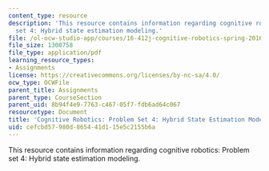 ```yaml
---
content_type: resource
description: 'This resource contains information regarding cognitive robotics: Problem
  set 4: Hybrid state estimation modeling.'
file: /ol-ocw-studio-app/courses/16-412j-cognitive-robotics-spring-2016/cefcbd57980d865441d115e5c2155b6a_MIT16_412JS16_Assignment5.pdf
file_size: 1300758
file_type: application/pdf
learning_resource_types:
- Assignments
license: https://creativecommons.org/licenses/by-nc-sa/4.0/
ocw_type: OCWFile
parent_title: Assignments
parent_type: CourseSection
parent_uid: 8b94f4e9-7763-c467-05f7-fdb6ad64c067
resourcetype: Document
title: 'Cognitive Robotics: Problem Set 4: Hybrid State Estimation Modeling'
uid: cefcbd57-980d-8654-41d1-15e5c2155b6a
---
```

This resource contains information regarding cognitive robotics: Problem set 4: Hybrid state estimation modeling.